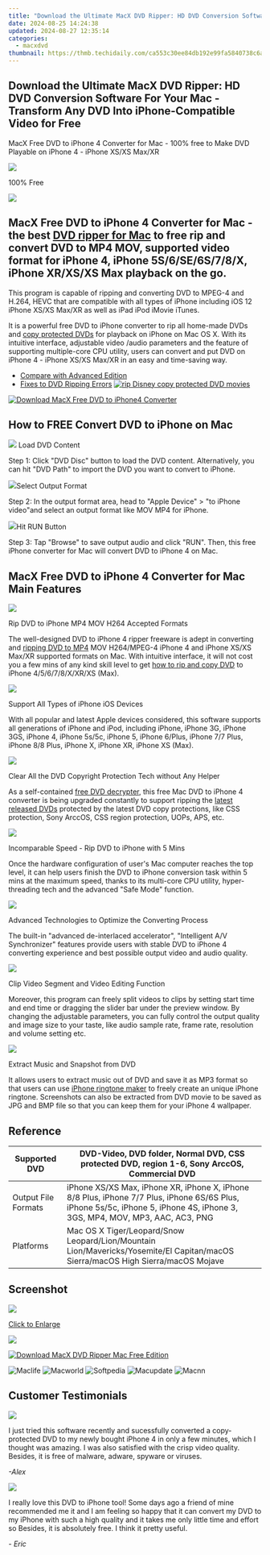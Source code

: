 ```yaml
---
title: "Download the Ultimate MacX DVD Ripper: HD DVD Conversion Software For Your Mac - Transform Any DVD Into iPhone-Compatible Video for Free"
date: 2024-08-25 14:24:38
updated: 2024-08-27 12:35:14
categories:
  - macxdvd
thumbnail: https://thmb.techidaily.com/ca553c30ee84db192e99fa5840738c6a29a319bf3596b8900296a25dc73f79cf.png
---
```


## Download the Ultimate MacX DVD Ripper: HD DVD Conversion Software For Your Mac - Transform Any DVD Into iPhone-Compatible Video for Free

MacX Free DVD to iPhone 4 Converter for Mac \- 100% free to Make DVD Playable on iPhone 4 - iPhone XS/XS Max/XR 

![](https://www.macxdvd.com/dvd-to-iphone4-converter-for-mac-free/../face/dvd-iphone4-pic.jpg) 

100% Free

![](https://www.macxdvd.com/dvd-to-iphone4-converter-for-mac-free/../image-jp/flag.png) 

## MacX Free DVD to iPhone 4 Converter for Mac - the best [DVD ripper for Mac](https://tools.techidaily.com/macxdvd/products/) to free rip and convert DVD to MP4 MOV, supported video format for iPhone 4, iPhone 5S/6/SE/6S/7/8/X, iPhone XR/XS/XS Max playback on the go.

This program is capable of ripping and converting DVD to MPEG-4 and H.264, HEVC that are compatible with all types of iPhone including iOS 12 iPhone XS/XS Max/XR as well as iPad iPod iMovie iTunes.

It is a powerful free DVD to iPhone converter to rip all home-made DVDs and [copy protected DVDs](https://tools.techidaily.com/macxdvd/products/) for playback on iPhone on Mac OS X. With its intuitive interface, adjustable video /audio parameters and the feature of supporting multiple-core CPU utility, users can convert and put DVD on iPhone 4 - iPhone XS/XS Max/XR in an easy and time-saving way.

* [Compare with Advanced Edition](https://tools.techidaily.com/macxdvd/products/)
* [Fixes to DVD Ripping Errors](https://tools.techidaily.com/macxdvd/products/)
[![rip Disney copy protected DVD movies](https://www.macxdvd.com/dvd-to-iphone4-converter-for-mac-free/../image/macxdvdpro-banner-mini.jpg)](https://tools.techidaily.com/macxdvd/products/) 

[![Download MacX Free DVD to iPhone4 Converter](https://www.macxdvd.com/dvd-to-iphone4-converter-for-mac-free/../image/bottom-download-big.jpg)](https://www.macxdvd.com/download/macx-free-dvd-to-iphone4-converter-for-mac.dmg) 

## How to FREE Convert DVD to iPhone on Mac

![](https://www.macxdvd.com/dvd-to-iphone4-converter-for-mac-free/../i-pic/1.png) Load DVD Content 

Step 1: Click "DVD Disc" button to load the DVD content. Alternatively, you can hit "DVD Path" to import the DVD you want to convert to iPhone.

![](https://www.macxdvd.com/dvd-to-iphone4-converter-for-mac-free/../i-pic/2.png)Select Output Format 

Step 2: In the output format area, head to "Apple Device" > "to iPhone video"and select an output format like MOV MP4 for iPhone.

![](https://www.macxdvd.com/dvd-to-iphone4-converter-for-mac-free/../i-pic/3.png)Hit RUN Button

Step 3: Tap "Browse" to save output audio and click "RUN". Then, this free iPhone converter for Mac will convert DVD to iPhone 4 on Mac. 

## MacX Free DVD to iPhone 4 Converter for Mac Main Features

![](https://www.macxdvd.com/dvd-to-iphone4-converter-for-mac-free/image/1.jpg) 

Rip DVD to iPhone MP4 MOV H264 Accepted Formats

The well-designed DVD to iPhone 4 ripper freeware is adept in converting and [ripping DVD to MP4](https://tools.techidaily.com/macxdvd/products/) MOV H264/MPEG-4 iPhone 4 and iPhone XS/XS Max/XR supported formats on Mac. With intuitive interface, it will not cost you a few mins of any kind skill level to get [how to rip and copy DVD](https://tools.techidaily.com/macxdvd/products/) to iPhone 4/5/6/7/8/X/XR/XS (Max). 

![](https://www.macxdvd.com/dvd-to-iphone4-converter-for-mac-free/image/2.jpg) 

Support All Types of iPhone iOS Devices

With all popular and latest Apple devices considered, this software supports all generations of iPhone and iPod, including iPhone, iPhone 3G, iPhone 3GS, iPhone 4, iPhone 5s/5c, iPhone 5, iPhone 6/Plus, iPhone 7/7 Plus, iPhone 8/8 Plus, iPhone X, iPhone XR, iPhone XS (Max).

![](https://www.macxdvd.com/dvd-to-iphone4-converter-for-mac-free/image/3.jpg) 

Clear All the DVD Copyright Protection Tech without Any Helper

As a self-contained [free DVD decrypter](https://tools.techidaily.com/macxdvd/products/), this free Mac DVD to iPhone 4 converter is being upgraded constantly to support ripping the [latest released DVDs](https://tools.techidaily.com/macxdvd/products/) protected by the latest DVD copy protections, like CSS protection, Sony ArccOS, CSS region protection, UOPs, APS, etc.

![](https://www.macxdvd.com/dvd-to-iphone4-converter-for-mac-free/image/4.jpg) 

Incomparable Speed - Rip DVD to iPhone with 5 Mins 

Once the hardware configuration of user's Mac computer reaches the top level, it can help users finish the DVD to iPhone conversion task within 5 mins at the maximum speed, thanks to its multi-core CPU utility, hyper-threading tech and the advanced "Safe Mode" function.

![](https://www.macxdvd.com/dvd-to-iphone4-converter-for-mac-free/image/5.jpg) 

Advanced Technologies to Optimize the Converting Process

The built-in "advanced de-interlaced accelerator", "Intelligent A/V Synchronizer" features provide users with stable DVD to iPhone 4 converting experience and best possible output video and audio quality.

![](https://www.macxdvd.com/dvd-to-iphone4-converter-for-mac-free/image/6.jpg) 

Clip Video Segment and Video Editing Function

Moreover, this program can freely split videos to clips by setting start time and end time or dragging the slider bar under the preview window. By changing the adjustable parameters, you can fully control the output quality and image size to your taste, like audio sample rate, frame rate, resolution and volume setting etc. 

![](https://www.macxdvd.com/dvd-to-iphone4-converter-for-mac-free/image/7.jpg) 

Extract Music and Snapshot from DVD

It allows users to extract music out of DVD and save it as MP3 format so that users can use [iPhone ringtone maker](https://tools.techidaily.com/macxdvd/products/) to freely create an unique iPhone ringtone. Screenshots can also be extracted from DVD movie to be saved as JPG and BMP file so that you can keep them for your iPhone 4 wallpaper.

## Reference

| Supported DVD       | DVD-Video, DVD folder, Normal DVD, CSS protected DVD, region 1-6, Sony ArccOS, Commercial DVD                                                                              |
| ------------------- | -------------------------------------------------------------------------------------------------------------------------------------------------------------------------- |
| Output File Formats | iPhone XS/XS Max, iPhone XR, iPhone X, iPhone 8/8 Plus, iPhone 7/7 Plus, iPhone 6S/6S Plus, iPhone 5s/5c, iPhone 5, iPhone 4S, iPhone 3, 3GS, MP4, MOV, MP3, AAC, AC3, PNG |
| Platforms           | Mac OS X Tiger/Leopard/Snow Leopard/Lion/Mountain Lion/Mavericks/Yosemite/El Capitan/macOS Sierra/macOS High Sierra/macOS Mojave                                           |

## Screenshot

![](https://www.macxdvd.com/dvd-to-iphone4-converter-for-mac-free/image/screenshot.jpg)

[Click to Enlarge](https://tools.techidaily.com/macxdvd/products/)

![](https://www.macxdvd.com/dvd-to-iphone4-converter-for-mac-free/image/screenshot_02.jpg) 

[![Download MacX DVD Ripper Mac Free Edition](https://www.macxdvd.com/dvd-to-iphone4-converter-for-mac-free/../image/bottom-download-big.jpg)](https://www.macxdvd.com/download/macx-free-dvd-to-iphone4-converter-for-mac.dmg)

![Maclife](https://www.macxdvd.com/dvd-to-iphone4-converter-for-mac-free/../i-pic/maclife.gif) ![Macworld](https://www.macxdvd.com/dvd-to-iphone4-converter-for-mac-free/../i-pic/macworld.gif) ![Softpedia](https://www.macxdvd.com/dvd-to-iphone4-converter-for-mac-free/../i-pic/softpedia.gif) ![Macupdate](https://www.macxdvd.com/dvd-to-iphone4-converter-for-mac-free/../i-pic/macupdate.gif) ![Macnn](https://www.macxdvd.com/dvd-to-iphone4-converter-for-mac-free/../i-pic/macnn.gif) 

## Customer Testimonials

![](https://www.macxdvd.com/dvd-to-iphone4-converter-for-mac-free/../image/customer-ico.jpg) 

I just tried this software recently and sucessfully converted a copy-protected DVD to my newly bought iPhone 4 in only a few minutes, which I thought was amazing. I was also satisfied with the crisp video quality. Besides, it is free of malware, adware, spyware or viruses. 

_\-Alex_ 

![](https://www.macxdvd.com/dvd-to-iphone4-converter-for-mac-free/../image/customer-ico.jpg) 

I really love this DVD to iPhone tool! Some days ago a friend of mine recommended me it and I am feeling so happy that it can convert my DVD to my iPhone with such a high quality and it takes me only little time and effort so Besides, it is absolutely free. I think it pretty useful.

_\- Eric_

<ins class="adsbygoogle"
     style="display:block"
     data-ad-format="autorelaxed"
     data-ad-client="ca-pub-7571918770474297"
     data-ad-slot="1223367746"></ins>



<ins class="adsbygoogle"
     style="display:block"
     data-ad-client="ca-pub-7571918770474297"
     data-ad-slot="8358498916"
     data-ad-format="auto"
     data-full-width-responsive="true"></ins>
